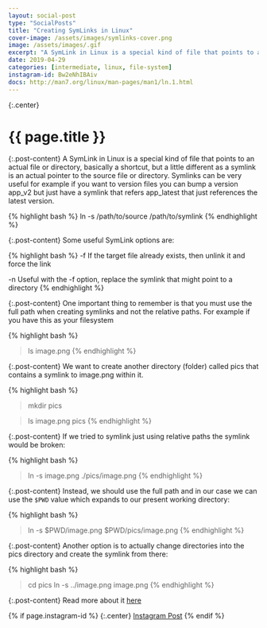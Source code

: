 ```yaml
---
layout: social-post
type: "SocialPosts"
title: "Creating SymLinks in Linux"
cover-image: /assets/images/symlinks-cover.png
image: /assets/images/.gif
excerpt: "A SymLink in Linux is a special kind of file that points to an actual file or directory."
date: 2019-04-29
categories: [intermediate, linux, file-system]
instagram-id: Bw2eNhIBAiv
docs: http://man7.org/linux/man-pages/man1/ln.1.html
---
```

{:.center}
# {{ page.title }}

{:.post-content}
A SymLink in Linux is a special kind of file that points to an actual file or directory, basically a shortcut, 
but a little different as a symlink is an actual pointer to the source file or 
directory. Symlinks can be very useful for example if you want to version files 
you can bump a version app_v2 but just have a symlink that refers app_latest that just references the latest version.

{% highlight bash %}
ln -s /path/to/source /path/to/symlink
{% endhighlight %}

{:.post-content}
Some useful SymLink options are: 

{% highlight bash %}
-f   If the target file already exists, then unlink it and force the link

-n   Useful with the -f option, replace the symlink that might point to a directory
{% endhighlight %}

{:.post-content}
One important thing to remember is that you must use the full path when 
creating symlinks and not the relative paths. For example if you have this as your
filesystem

{% highlight bash %}
> ls
image.png
{% endhighlight %}

{:.post-content}
We want to create another directory (folder) called pics that contains a symlink
to image.png within it.

{% highlight bash %}
> mkdir pics

> ls
image.png
pics
{% endhighlight %}

{:.post-content}
If we tried to symlink just using relative paths the symlink would be broken:

{% highlight bash %}
> ln -s image.png ./pics/image.png
{% endhighlight %}

{:.post-content}
Instead, we should use the full path and in our case we can use the `$PWD`
value which expands to our present working directory:

{% highlight bash %}
> ln -s $PWD/image.png $PWD/pics/image.png
{% endhighlight %}

{:.post-content}
Another option is to actually change directories into the pics directory and create
the symlink from there:

{% highlight bash %}
> cd pics
> ln -s ../image.png image.png
{% endhighlight %}

{:.post-content}
Read more about it <a href="{{page.docs}}" target="_blank">here</a>

{% if page.instagram-id %}
{:.center}
<a class="insta-link" href="https://www.instagram.com/p/{{page.instagram-id}}" target="_blank">Instagram Post</a>
{% endif %}
